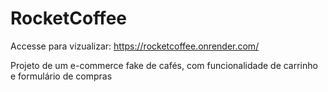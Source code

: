 # RocketCoffee

Accesse para vizualizar: https://rocketcoffee.onrender.com/

Projeto de um e-commerce fake de cafés, com funcionalidade de carrinho e formulário de compras
